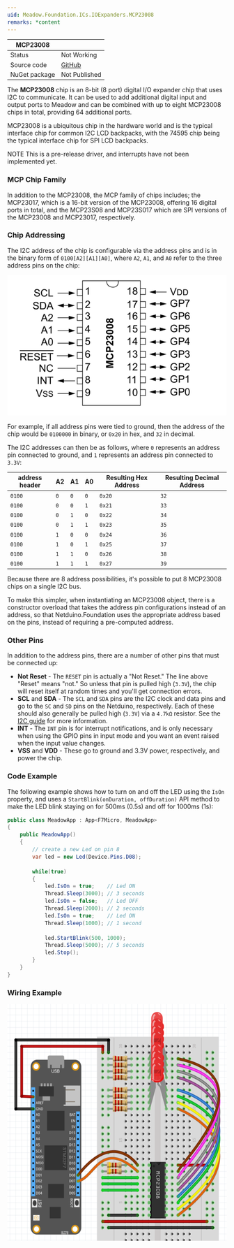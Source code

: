 ```yaml
---
uid: Meadow.Foundation.ICs.IOExpanders.MCP23008
remarks: *content
---
```


| MCP23008      |             |
|---------------|-------------|
| Status        | Not Working |
| Source code   | [GitHub](https://github.com/WildernessLabs/Meadow.Foundation/tree/master/Source/Meadow.Foundation.Peripherals/ICs.IOExpanders.Mcp23008) |
| NuGet package | Not Published |

The **MCP23008** chip is an 8-bit (8 port) digital I/O expander chip that uses I2C to communicate. It can be used to add additional digital input and output ports to Meadow and can be combined with up to eight MCP23008 chips in total, providing 64 additional ports.

MCP23008 is a ubiquitous chip in the hardware world and is the typical interface chip for common I2C LCD backpacks, with the 74595 chip being the typical interface chip for SPI LCD backpacks.

NOTE This is a pre-release driver, and interrupts have not been implemented yet.

### MCP Chip Family

In addition to the MCP23008, the MCP family of chips includes; the MCP23017, which is a 16-bit version of the MCP23008, offering 16 digital ports in total, and the MCP23S08 and MCP23S017 which are SPI versions of the MCP23008 and MCP23017, respectively.

### Chip Addressing

The I2C address of the chip is configurable via the address pins and is in the binary form of `0100[A2][A1][A0]`, where `A2`, `A1`, and `A0` refer to the three address pins on the chip:

![](../../API_Assets/Meadow.Foundation.ICs.IOExpanders.MCP23008/MCP23008_Pins.png)

For example, if all address pins were tied to ground, then the address of the chip would be `0100000` in binary, or `0x20` in hex, and `32` in decimal.

The I2C addresses can then be as follows, where `0` represents an address pin connected to ground, and `1` represents an address pin connected to `3.3V`:

| address header | A2  | A1  | A0  | Resulting Hex Address | Resulting Decimal Address |
|----------------|-----|-----|-----|-----------------------|---------------------------|
| `0100`         | `0` | `0` | `0` | `0x20`                | `32`                      | 
| `0100`         | `0` | `0` | `1` | `0x21`                | `33`                      | 
| `0100`         | `0` | `1` | `0` | `0x22`                | `34`                      | 
| `0100`         | `0` | `1` | `1` | `0x23`                | `35`                      | 
| `0100`         | `1` | `0` | `0` | `0x24`                | `36`                      | 
| `0100`         | `1` | `0` | `1` | `0x25`                | `37`                      | 
| `0100`         | `1` | `1` | `0` | `0x26`                | `38`                      | 
| `0100`         | `1` | `1` | `1` | `0x27`                | `39`                      | 

Because there are 8 address possibilities, it's possible to put 8 MCP23008 chips on a single I2C bus.

To make this simpler, when instantiating an MCP23008 object, there is a constructor overload that takes the address pin configurations instead of an address, so that Netduino.Foundation uses the appropriate address based on the pins, instead of requiring a pre-computed address.

### Other Pins

In addition to the address pins, there are a number of other pins that must be connected up:

 * **Not Reset** - The `RESET` pin is actually a "Not Reset." The line above "Reset" means "not." So unless that pin is pulled high (`3.3V`), the chip will reset itself at random times and you'll get connection errors.
 * **SCL** and **SDA** - The `SCL` and `SDA` pins are the I2C clock and data pins and go to the `SC` and `SD` pins on the Netduino, respectively. Each of these should also generally be pulled high (`3.3V`) via a `4.7kΩ` resistor. See the [I2C guide](http://developer.wildernesslabs.co/Netduino/Input_Output/Digital/I2C/) for more information.
 * **INT** - The `INT` pin is for interrupt notifications, and is only necessary when using the GPIO pins in input mode and you want an event raised when the input value changes.
 * **VSS** and **VDD** - These go to ground and 3.3V power, respectively, and power the chip.

 ### Code Example

The following example shows how to turn on and off the LED using the `IsOn` property, and uses a `StartBlink(onDuration, offDuration)` API method to make the LED blink staying on for 500ms (0.5s) and off for 1000ms (1s):

```csharp
public class MeadowApp : App<F7Micro, MeadowApp>
{
    public MeadowApp()
    {
        // create a new Led on pin 8
        var led = new Led(Device.Pins.D08);

        while(true)
        {
            led.IsOn = true;    // Led ON
            Thread.Sleep(3000); // 3 seconds
            led.IsOn = false;   // Led OFF
            Thread.Sleep(2000); // 2 seconds
            led.IsOn = true;    // Led ON
            Thread.Sleep(1000); // 1 second

            led.StartBlink(500, 1000);
            Thread.Sleep(5000); // 5 seconds
            led.Stop();
        }
    }
}
```

### Wiring Example

![](../../API_Assets/Meadow.Foundation.ICs.IOExpanders.MCP23008/MCP23008.svg)
